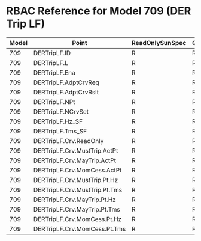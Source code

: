 # RBAC Reference for Model 709 (DER Trip LF)

| Model | Point | ReadOnlySunSpec | GridServiceSunSpec | NetworkAdministratorSunSpec | SuperAdministratorSpec | 
|-------|-------|------------------|---------------------|------------------|--------------------|
| 709 | DERTripLF.ID | R | R | R | R |
| 709 | DERTripLF.L | R | R | R | R |
| 709 | DERTripLF.Ena | R | R | R | RW |
| 709 | DERTripLF.AdptCrvReq | R | R | R | RW |
| 709 | DERTripLF.AdptCrvRslt | R | R | R | R |
| 709 | DERTripLF.NPt | R | R | R | R |
| 709 | DERTripLF.NCrvSet | R | R | R | R |
| 709 | DERTripLF.Hz_SF | R | R | R | R |
| 709 | DERTripLF.Tms_SF | R | R | R | R |
| 709 | DERTripLF.Crv.ReadOnly | R | R | R | R |
| 709 | DERTripLF.Crv.MustTrip.ActPt | R | R | R | RW |
| 709 | DERTripLF.Crv.MayTrip.ActPt | R | R | R | RW |
| 709 | DERTripLF.Crv.MomCess.ActPt | R | R | R | RW |
| 709 | DERTripLF.Crv.MustTrip.Pt.Hz | R | R | R | RW |
| 709 | DERTripLF.Crv.MustTrip.Pt.Tms | R | R | R | RW |
| 709 | DERTripLF.Crv.MayTrip.Pt.Hz | R | R | R | RW |
| 709 | DERTripLF.Crv.MayTrip.Pt.Tms | R | R | R | RW |
| 709 | DERTripLF.Crv.MomCess.Pt.Hz | R | R | R | RW |
| 709 | DERTripLF.Crv.MomCess.Pt.Tms | R | R | R | RW |
